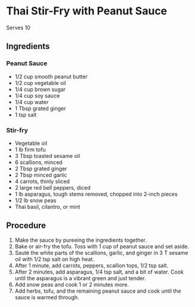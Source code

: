 # Thai Stir-Fry with Peanut Sauce

Serves 10

## Ingredients

### Peanut Sauce

- 1/2 cup smooth peanut butter
- 1/2 cup vegetable oil
- 1/4 cup brown sugar
- 1/4 cup soy sauce
- 1/4 cup water
- 1 Tbsp grated ginger
- 1 tsp salt

### Stir-fry

- Vegetable oil
- 1 lb firm tofu
- 3 Tbsp toasted sesame oil
- 6 scallions, minced
- 2 Tbsp grated ginger
- 2 Tbsp minced garlic
- 4 carrots, thinly sliced
- 2 large red bell peppers, diced
- 1 lb asparagus, tough stems removed, chopped into 2-inch pieces
- 1/2 lb snow peas
- Thai basil, cilantro, or mint

## Procedure

1. Make the sauce by pureeing the ingredients together.
1. Bake or air-fry the tofu. Toss with 1 cup of peanut sauce and set aside.
1. Sauté the white parts of the scallions, garlic, and ginger in 3 T sesame oil with 1/2 tsp salt on high heat.
1. After 1 minute, add carrots, peppers, scallion tops, 1/2 tsp salt.
1. After 2 minutes, add asparagus, 1/4 tsp salt, and a bit of water. Cook until the asparagus is a vibrant green and just tender.
1. Add snow peas and cook 1 or 2 minutes more.
1. Add herbs, tofu, and the remaining peanut sauce and cook until the sauce is warmed through.
